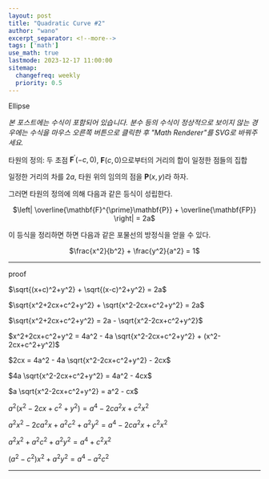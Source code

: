 ```yaml
---
layout: post
title: "Quadratic Curve #2"
author: "wano"
excerpt_separator: <!--more-->
tags: ['math']
use_math: true
lastmode: 2023-12-17 11:00:00
sitemap:
  changefreq: weekly
  priority: 0.5
---
```


Ellipse <!--more-->

*본 포스트에는 수식이 포함되어 있습니다. 분수 등의 수식이 정상적으로 보이지 않는 경우에는 수식을 마우스 오른쪽 버튼으로 클릭한 후 "Math Renderer"를 SVG로 바꿔주세요.*

타원의 정의: 두 초점 $\mathbf{F}^{\prime}(-c,0)$, $\mathbf{F}(c,0)$으로부터의 거리의 합이 일정한 점들의 집합

일정한 거리의 차를 $2a$, 타원 위의 임의의 점을 $\mathbf{P}(x,y)$라 하자.

그러면 타원의 정의에 의해 다음과 같은 등식이 성립한다.

<p style="text-align: center;">$\left| \overline{\mathbf{F}^{\prime}\mathbf{P}} + \overline{\mathbf{FP}} \right| = 2a$</p>

이 등식을 정리하면 하면 다음과 같은 포물선의 방정식을 얻을 수 있다.

<p style="text-align: center;">$\frac{x^2}{b^2} + \frac{y^2}{a^2} = 1$</p>

---
proof

$\sqrt{(x+c)^2+y^2} + \sqrt{(x-c)^2+y^2} = 2a$

$\sqrt{x^2+2cx+c^2+y^2} + \sqrt{x^2-2cx+c^2+y^2} = 2a$

$\sqrt{x^2+2cx+c^2+y^2} = 2a - \sqrt{x^2-2cx+c^2+y^2}$

$x^2+2cx+c^2+y^2 = 4a^2 - 4a \sqrt{x^2-2cx+c^2+y^2} + (x^2-2cx+c^2+y^2)$

$2cx = 4a^2 - 4a \sqrt{x^2-2cx+c^2+y^2} - 2cx$

$4a \sqrt{x^2-2cx+c^2+y^2}  = 4a^2 - 4cx$

$a \sqrt{x^2-2cx+c^2+y^2}  = a^2 - cx$

$a^2 (x^2-2cx+c^2+y^2)  = a^4 - 2ca^2x + c^2x^2$

$a^2x^2 - 2ca^2x + a^2c^2 + a^2y^2  = a^4 - 2ca^2x + c^2x^2$

$a^2x^2 + a^2c^2 + a^2y^2  = a^4 + c^2x^2$

$(a^2-c^2)x^2 + a^2y^2  = a^4 - a^2c^2$



---

